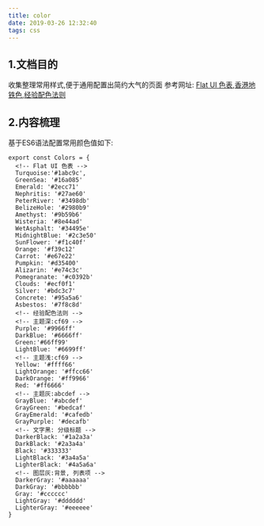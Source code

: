 ```yaml
---
title: color
date: 2019-03-26 12:32:40
tags: css
---
```

## 1.文档目的
收集整理常用样式,便于通用配置出简约大气的页面
参考网址:
[Flat UI 色表](https://flatuicolors.com/palette/defo),[香港地铁色](https://metrocolor.live/index.html),[经验配色法则](https://sendwithses.gitbook.io/helpdocs/random-stuff/easy-to-remember-color-guide-for-non-designers)

## 2.内容梳理
基于ES6语法配置常用颜色值如下:
```
export const Colors = {
  <!-- Flat UI 色表 -->
  Turquoise:'#1abc9c',
  GreenSea: '#16a085'
  Emerald: '#2ecc71'
  Nephritis: '#27ae60'
  PeterRiver: '#3498db'
  BelizeHole: '#2980b9'
  Amethyst: '#9b59b6'
  Wisteria: '#8e44ad'
  WetAsphalt: '#34495e'
  MidnightBlue: '#2c3e50'
  SunFlower: '#f1c40f'
  Orange: '#f39c12'
  Carrot: '#e67e22'
  Pumpkin: '#d35400'
  Alizarin: '#e74c3c'
  Pomegranate: '#c0392b'
  Clouds: '#ecf0f1'
  Silver: '#bdc3c7'
  Concrete: '#95a5a6'
  Asbestos: '#7f8c8d'
  <!-- 经验配色法则 -->
  <!-- 主题深:cf69 -->
  Purple: '#9966ff'
  DarkBlue: '#6666ff'
  Green:'#66ff99'
  LightBlue: '#6699ff'
  <!-- 主题浅:cf69 -->
  Yellow: '#ffff66'
  LightOrange: '#ffcc66'
  DarkOrange: '#ff9966'
  Red: '#ff6666'
  <!-- 主题灰:abcdef -->
  GrayBlue: '#abcdef'
  GrayGreen: '#bedcaf'
  GrayEmerald: '#cafedb'
  GrayPurple: '#decafb'
  <!-- 文字黑: 分级标题 -->
  DarkerBlack: '#1a2a3a'
  DarkBlack: '#2a3a4a'
  Black: '#333333'
  LightBlack: '#3a4a5a'
  LighterBlack: '#4a5a6a'
  <!-- 图层灰:背景, 列表项 -->
  DarkerGray: '#aaaaaa'
  DarkGray: '#bbbbbb'
  Gray: '#cccccc'
  LightGray: '#dddddd'
  LighterGray: '#eeeeee'
}

```
